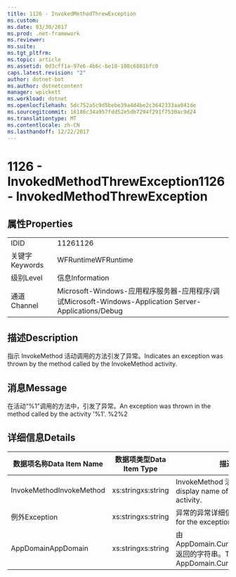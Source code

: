 ```yaml
---
title: 1126 - InvokedMethodThrewException
ms.custom: 
ms.date: 03/30/2017
ms.prod: .net-framework
ms.reviewer: 
ms.suite: 
ms.tgt_pltfrm: 
ms.topic: article
ms.assetid: 0d3cff1a-97e6-4b6c-be18-108c6881bfc0
caps.latest.revision: "2"
author: dotnet-bot
ms.author: dotnetcontent
manager: wpickett
ms.workload: dotnet
ms.openlocfilehash: 5dc752a5c9d5bebe39a4d4be2c3642333aa041de
ms.sourcegitcommit: 16186c34a957fdd52e5db7294f291f7530ac9d24
ms.translationtype: MT
ms.contentlocale: zh-CN
ms.lasthandoff: 12/22/2017
---
```

# <a name="1126---invokedmethodthrewexception"></a><span data-ttu-id="e2188-102">1126 - InvokedMethodThrewException</span><span class="sxs-lookup"><span data-stu-id="e2188-102">1126 - InvokedMethodThrewException</span></span>
## <a name="properties"></a><span data-ttu-id="e2188-103">属性</span><span class="sxs-lookup"><span data-stu-id="e2188-103">Properties</span></span>  
  
|||  
|-|-|  
|<span data-ttu-id="e2188-104">ID</span><span class="sxs-lookup"><span data-stu-id="e2188-104">ID</span></span>|<span data-ttu-id="e2188-105">1126</span><span class="sxs-lookup"><span data-stu-id="e2188-105">1126</span></span>|  
|<span data-ttu-id="e2188-106">关键字</span><span class="sxs-lookup"><span data-stu-id="e2188-106">Keywords</span></span>|<span data-ttu-id="e2188-107">WFRuntime</span><span class="sxs-lookup"><span data-stu-id="e2188-107">WFRuntime</span></span>|  
|<span data-ttu-id="e2188-108">级别</span><span class="sxs-lookup"><span data-stu-id="e2188-108">Level</span></span>|<span data-ttu-id="e2188-109">信息</span><span class="sxs-lookup"><span data-stu-id="e2188-109">Information</span></span>|  
|<span data-ttu-id="e2188-110">通道</span><span class="sxs-lookup"><span data-stu-id="e2188-110">Channel</span></span>|<span data-ttu-id="e2188-111">Microsoft-Windows-应用程序服务器-应用程序/调试</span><span class="sxs-lookup"><span data-stu-id="e2188-111">Microsoft-Windows-Application Server-Applications/Debug</span></span>|  
  
## <a name="description"></a><span data-ttu-id="e2188-112">描述</span><span class="sxs-lookup"><span data-stu-id="e2188-112">Description</span></span>  
 <span data-ttu-id="e2188-113">指示 InvokeMethod 活动调用的方法引发了异常。</span><span class="sxs-lookup"><span data-stu-id="e2188-113">Indicates an exception was thrown by the method called by the InvokeMethod activity.</span></span>  
  
## <a name="message"></a><span data-ttu-id="e2188-114">消息</span><span class="sxs-lookup"><span data-stu-id="e2188-114">Message</span></span>  
 <span data-ttu-id="e2188-115">在活动“%1”调用的方法中，引发了异常。</span><span class="sxs-lookup"><span data-stu-id="e2188-115">An exception was thrown in the method called by the activity '%1'.</span></span> <span data-ttu-id="e2188-116">%2</span><span class="sxs-lookup"><span data-stu-id="e2188-116">%2</span></span>  
  
## <a name="details"></a><span data-ttu-id="e2188-117">详细信息</span><span class="sxs-lookup"><span data-stu-id="e2188-117">Details</span></span>  
  
|<span data-ttu-id="e2188-118">数据项名称</span><span class="sxs-lookup"><span data-stu-id="e2188-118">Data Item Name</span></span>|<span data-ttu-id="e2188-119">数据项类型</span><span class="sxs-lookup"><span data-stu-id="e2188-119">Data Item Type</span></span>|<span data-ttu-id="e2188-120">描述</span><span class="sxs-lookup"><span data-stu-id="e2188-120">Description</span></span>|  
|--------------------|--------------------|-----------------|  
|<span data-ttu-id="e2188-121">InvokeMethod</span><span class="sxs-lookup"><span data-stu-id="e2188-121">InvokeMethod</span></span>|<span data-ttu-id="e2188-122">xs:string</span><span class="sxs-lookup"><span data-stu-id="e2188-122">xs:string</span></span>|<span data-ttu-id="e2188-123">InvokeMethod 活动的显示名称。</span><span class="sxs-lookup"><span data-stu-id="e2188-123">The display name of the InvokeMethod activity.</span></span>|  
|<span data-ttu-id="e2188-124">例外</span><span class="sxs-lookup"><span data-stu-id="e2188-124">Exception</span></span>|<span data-ttu-id="e2188-125">xs:string</span><span class="sxs-lookup"><span data-stu-id="e2188-125">xs:string</span></span>|<span data-ttu-id="e2188-126">异常的异常详细信息</span><span class="sxs-lookup"><span data-stu-id="e2188-126">The exception details for the exception</span></span>|  
|<span data-ttu-id="e2188-127">AppDomain</span><span class="sxs-lookup"><span data-stu-id="e2188-127">AppDomain</span></span>|<span data-ttu-id="e2188-128">xs:string</span><span class="sxs-lookup"><span data-stu-id="e2188-128">xs:string</span></span>|<span data-ttu-id="e2188-129">由 AppDomain.CurrentDomain.FriendlyName 返回的字符串。</span><span class="sxs-lookup"><span data-stu-id="e2188-129">The string returned by AppDomain.CurrentDomain.FriendlyName.</span></span>|
